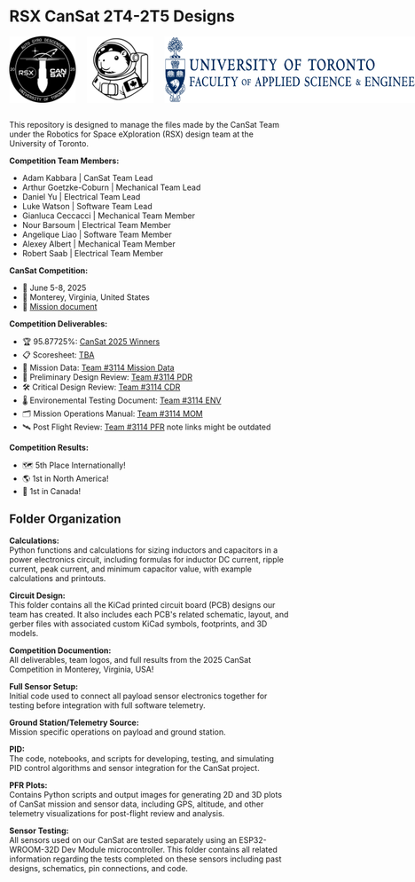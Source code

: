 # RSX CanSat 2T4-2T5 Designs 

<div style="display: flex; gap: 20px; align-items: center;">
  <img src="competition_documentation/team_assets/mission_patch.png" alt="mission_patch" width="120"/>
  <img src="competition_documentation/team_assets/mascot_capybara_transparent.png" alt="mascot_capybara" width="120"/>
  <img src="competition_documentation/team_assets/uoft_engineering.png" alt="uoft_engineering_logo" height="120"/>
</div>
<br>

This repository is designed to manage the files made by the CanSat Team under the Robotics for Space eXploration (RSX) design team at the University of Toronto. 

**Competition Team Members:**
- Adam Kabbara | CanSat Team Lead
- Arthur Goetzke-Coburn | Mechanical Team Lead
- Daniel Yu | Electrical Team Lead
- Luke Watson | Software Team Lead
- Gianluca Ceccacci | Mechanical Team Member
- Nour Barsoum | Electrical Team Member
- Angelique Liao | Software Team Member
- Alexey Albert | Mechanical Team Member
- Robert Saab | Electrical Team Member

**CanSat Competition:**
- 📅 June 5-8, 2025
- 📍 Monterey, Virginia, United States
- 📃 [Mission document](CanSat_Mission_Guide_2025e.pdf)

**Competition Deliverables:**
- 🏆 95.87725%: [CanSat 2025 Winners](https://cansatcompetition.com/winners.html)
- 📋 Scoresheet: [TBA]()
- 💾 Mission Data: [Team #3114 Mission Data](competition_documentation/3114_mission_data_cansat_2025.csv.xlsx)
- 📝 Preliminary Design Review: [Team #3114 PDR](competition_documentation/deliverables/Cansat2025_3114_PDR.pdf)
- 🛠️ Critical Design Review: [Team #3114 CDR](competition_documentation/deliverables/Cansat2025_3114_CDR.pdf)
- 🌡️ Environemental Testing Document: [Team #3114 ENV](competition_documentation/deliverables/Cansat2025_3114_Mission_Operations_Manual.pdf)
- 🗂️ Mission Operations Manual: [Team #3114 MOM](competition_documentation/deliverables/Cansat2025_3114_Mission_Operations_Manual.pdf)
- 🛰️ Post Flight Review: [Team #3114 PFR](competition_documentation/deliverables/Cansat2025_3114_PFR.pdf)
note links might be outdated

**Competition Results:**
- 🗺️ 5th Place Internationally!
- 🌎 1st in North America!
- 🍁 1st in Canada!



## Folder Organization

**Calculations:**
<br> Python functions and calculations for sizing inductors and capacitors in a power electronics circuit, including formulas for inductor DC current, ripple current, peak current, and minimum capacitor value, with example calculations and printouts.

**Circuit Design:**
<br>This folder contains all the KiCad printed circuit board (PCB) designs our team has created. It also includes each PCB's related schematic, layout, and gerber files with associated custom KiCad symbols, footprints, and 3D models.

**Competition Documention:**
<br>All deliverables, team logos, and full results from the 2025 CanSat Competition in Monterey, Virginia, USA!

**Full Sensor Setup:**
<br>Initial code used to connect all payload sensor electronics together for testing before integration with full software telemetry.

**Ground Station/Telemetry Source:**
<br>Mission specific operations on payload and ground station.

**PID:**
<br>The code, notebooks, and scripts for developing, testing, and simulating PID control algorithms and sensor integration for the CanSat project.

**PFR Plots:**
<br>Contains Python scripts and output images for generating 2D and 3D plots of CanSat mission and sensor data, including GPS, altitude, and other telemetry visualizations for post-flight review and analysis.

**Sensor Testing:**
<br>All sensors used on our CanSat are tested separately using an ESP32-WROOM-32D Dev Module microcontroller. This folder contains all related information regarding the tests completed on these sensors including past designs, schematics, pin connections, and code.


